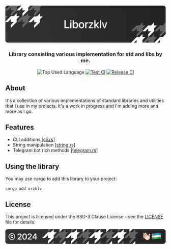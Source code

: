 <p align="center">
    <img src=".github/assets/header.png" alt="Orzklv's {Library}">
</p>

<p align="center">
    <h3 align="center">Library consisting various implementation for std and libs by me.</h3>
</p>

<p align="center">
    <img align="center" src="https://img.shields.io/github/languages/top/dark-voyage/liborzklv?style=flat&logo=nixos&logoColor=ffffff&labelColor=242424&color=242424" alt="Top Used Language">
    <a href="https://github.com/dark-voyage/liborzklv/actions/workflows/test.yml"><img align="center" src="https://img.shields.io/github/actions/workflow/status/dark-voyage/liborzklv/test.yml?style=flat&logo=github&logoColor=ffffff&labelColor=242424&color=242424" alt="Test CI"></a>
    <a href="https://github.com/dark-voyage/liborzklv/actions/workflows/release.yml"><img align="center" src="https://img.shields.io/github/actions/workflow/status/dark-voyage/liborzklv/release.yml?style=flat&logo=github&logoColor=ffffff&labelColor=242424&color=242424" alt="Release CI"></a>
</p>

## About

It's a collection of various implementations of standard libraries and utilities that I use in my projects. It's a work in progress and I'm adding more and more as I go.

## Features

- CLI additions [[cli.rs]](./src/cli)
- String manipulation [[string.rs]](./src/string)
- Telegram bot rich methods [[telegram.rs]](./src/telegram)

## Using the library

You may use cargo to add this library to your project:

```shell
cargo add orzklv
```

## License

This project is licensed under the BSD-3 Clause License - see the [LICENSE](LICENSE) file for details.

<p align="center">
    <img src=".github/assets/footer.png" alt="Orzklv's {Library}">
</p>

